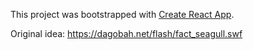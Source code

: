 This project was bootstrapped with [Create React App](https://github.com/facebook/create-react-app).

Original idea: https://dagobah.net/flash/fact_seagull.swf